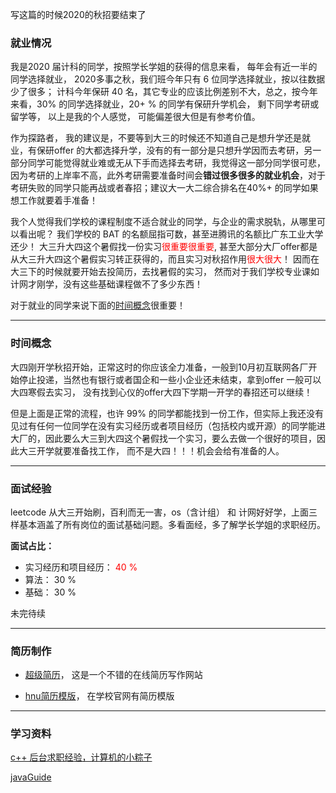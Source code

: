 <!--
 * @Author: Firefly
 * @Date: 2020-10-11 12:57:09
 * @Descripttion: 
 * @LastEditTime: 2020-10-12 16:53:42
-->


写这篇的时候2020的秋招要结束了

### 就业情况

我是2020 届计科的同学，按照学长学姐的获得的信息来看， 每年会有近一半的同学选择就业， 2020多事之秋，我们班今年只有 6 位同学选择就业，按以往数据少了很多； 计科今年保研 40 名，其它专业的应该比例差别不大，总之，按今年来看，30% 的同学选择就业，20+ % 的同学有保研升学机会， 剩下同学考研或留学等， 以上是我的个人感觉， 可能偏差很大但是有参考价值。

作为探路者， 我的建议是，不要等到大三的时候还不知道自己是想升学还是就业，有保研offer 的大都选择升学，没有的有一部分是只想升学因而去考研，另一部分同学可能觉得就业难或无从下手而选择去考研，我觉得这一部分同学很可悲，因为考研的上岸率不高，此外考研需要准备时间会**错过很多很多的就业机会**，对于考研失败的同学只能再战或者春招；建议大一大二综合排名在40%+ 的同学如果想工作就要着手准备！

我个人觉得我们学校的课程制度不适合就业的同学，与企业的需求脱轨，从哪里可以看出呢？ 我们学校的 BAT 的名额屈指可数，甚至进腾讯的名额比广东工业大学还少！ 大三升大四这个暑假找一份实习<font color=red>很重要很重要</font>, 甚至大部分大厂offer都是从大三升大四这个暑假实习转正获得的，而且实习对秋招作用<font color=red>很大很大</font>！ 因而在大三下的时候就要开始去投简历，去找暑假的实习， 然而对于我们学校专业课如计网才刚学，没有这些基础课程做不了多少东西！ 

对于就业的同学来说下面的[时间概念](#时间概念)很重要！

---

### 时间概念

大四刚开学秋招开始，正常这时的你应该全力准备，一般到10月初互联网各厂开始停止投递，当然也有银行或者国企和一些小企业还未结束，拿到offer 一般可以大四寒假去实习， 没有找到心仪的offer大四下学期一开学的春招还可以继续！

但是上面是正常的流程，也许 99% 的同学都能找到一份工作，但实际上我还没有见过有任何一位同学在没有实习经历或者项目经历（包括校内或开源）的同学能进大厂的，因此要么大三到大四这个暑假找一个实习，要么去做一个很好的项目，因此大三开学就要准备找工作， 而不是大四！！！机会会给有准备的人。

---


### 面试经验

leetcode 从大三开始刷，百利而无一害，os（含计组） 和 计网好好学，上面三样基本涵盖了所有岗位的面试基础问题。多看面经，多了解学长学姐的求职经历。


**面试占比：**

- 实习经历和项目经历： <font color=red>40 %</font>
- 算法： 30 %
- 基础： 30 %

未完待续

---

### 简历制作

- [超级简历](https://www.wondercv.com/)， 这是一个不错的在线简历写作网站

- [hnu简历模版]()， 在学校官网有简历模版



---

### 学习资料

[c++ 后台求职经验，计算机的小粽子](https://blog.csdn.net/tangyuanzong/article/details/88335386)


[javaGuide](https://snailclimb.gitee.io/javaguide/#/)



